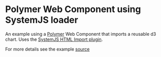 # Polymer Web Component using SystemJS loader

An example using a [Polymer](https://www.polymer-project.org/1.0/) Web Component that imports a reusable d3 chart.  Uses the [SystemJS HTML Import plugin](https://github.com/Hypercubed/systemjs-plugin-html).

For more details see the example  [source](https://github.com/Hypercubed/Project-Chi/tree/master/dataset/example/app/components/examples/polymer)
